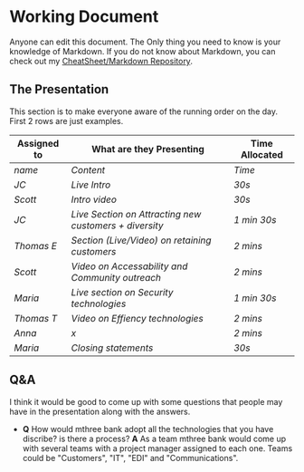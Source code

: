 # Working Document

Anyone can edit this document. The Only thing you need to know is your knowledge of Markdown. If you do not know about Markdown, you can check out my [CheatSheet/Markdown Repository](https://github.com/Scott-oustudent/Cheat-Sheets/blob/main/Markdown.md). 

## The Presentation 
This section is to make everyone aware of the running order on the day. First 2 rows are just examples.

| Assigned to | What are they Presenting | Time Allocated |
|---|---|---|
| _name_ | _Content_ | _Time_ |
| _JC_ | _Live Intro_ | _30s_ |
| _Scott_ | _Intro video_ | _30s_ |
| _JC_ | _Live Section on Attracting new customers + diversity_ | _1 min 30s_ |
| _Thomas E_ | _Section (Live/Video) on retaining customers_ | _2 mins_ |
| _Scott_ | _Video on Accessability and Community outreach_ | _2 mins_ |
| _Maria_ | _Live section on Security technologies_ | _1 min 30s_ |
| _Thomas T_ | _Video on Effiency technologies_ | _2 mins_ |
| _Anna_ | _x_ | _2 mins_ |
| _Maria_ | _Closing statements_ | _30s_ |




## Q&A
I think it would be good to come up with some questions that people may have in the presentation along with the answers. 

*   __Q__ How would mthree bank adopt all the technologies that you have discribe? is there a process?
    __A__ As a team mthree bank would come up with several teams with a project manager assigned to each one. Teams could be "Customers", "IT", "EDI" and "Communications". 
